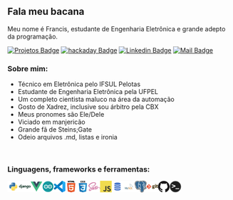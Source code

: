 ##  Fala meu bacana
Meu nome é Francis, estudante de Engenharia Eletrônica e grande adepto da programação.

[![Projetos Badge](https://img.shields.io/badge/-Projetos-important?style=flat&logo=github)](https://onihexx0ff.github.io/)
[![hackaday Badge](https://img.shields.io/badge/-Hackaday-green?style=flat&logo=hackaday)](https://hackaday.io/OniHexx0ff)
[![Linkedin Badge](https://img.shields.io/badge/-Francis-0e76a8?style=flat&labelColor=0e76a8&logo=linkedin&logoColor=white)](https://www.linkedin.com/in/francis-kaster-9a6808210/) 
[![Mail Badge](https://img.shields.io/badge/-fk-c0392b?style=flat&labelColor=c0392b&logo=gmail&logoColor=white)](mailto:franciskaster@yahoo.com)

### Sobre mim:

- Técnico em Eletrônica pelo IFSUL Pelotas
- Estudante de Engenharia Eletrônica pela UFPEL
- Um completo cientista maluco na área da automação
- Gosto de Xadrez, inclusive sou árbitro pela CBX
- Meus pronomes são Ele/Dele
- Viciado em manjericão
- Grande fã de Steins;Gate 
- Odeio arquivos .md, listas e ironia 


<br />



### Linguagens, frameworks e ferramentas:



<img align="left" alt="Python logo" width="26px" src="https://raw.githubusercontent.com/github/explore/361e2821e2dea67711cde99c9c40ed357061cf27/topics/python/python.png"/>
<img align="left" alt="Django logo" width="26px" src="https://raw.githubusercontent.com/github/explore/361e2821e2dea67711cde99c9c40ed357061cf27/topics/django/django.png"/>
<img align="left" alt="VueJs logo" width="26px" src="https://raw.githubusercontent.com/github/explore/361e2821e2dea67711cde99c9c40ed357061cf27/topics/vue/vue.png"/>

<img align="left" alt="Arduino logo" width="26px" src="https://raw.githubusercontent.com/github/explore/361e2821e2dea67711cde99c9c40ed357061cf27/topics/arduino/arduino.png"/>

<img align="left" alt="Visual Studio Code logo" width="26px" src="https://raw.githubusercontent.com/github/explore/80688e429a7d4ef2fca1e82350fe8e3517d3494d/topics/visual-studio-code/visual-studio-code.png" />

<img align="left" alt="HTML5 logo" width="26px" src="https://raw.githubusercontent.com/github/explore/80688e429a7d4ef2fca1e82350fe8e3517d3494d/topics/html/html.png" />
<img align="left" alt="CSS3 logo" width="26px" src="https://raw.githubusercontent.com/github/explore/80688e429a7d4ef2fca1e82350fe8e3517d3494d/topics/css/css.png" />
<img align="left" alt="Sass logo" width="26px" src="https://raw.githubusercontent.com/github/explore/80688e429a7d4ef2fca1e82350fe8e3517d3494d/topics/sass/sass.png" />
<img align="left" alt="JavaScript logo" width="26px" src="https://raw.githubusercontent.com/github/explore/80688e429a7d4ef2fca1e82350fe8e3517d3494d/topics/javascript/javascript.png" />

<img align="left" alt="SQL logo" width="26px" src="https://raw.githubusercontent.com/github/explore/80688e429a7d4ef2fca1e82350fe8e3517d3494d/topics/sql/sql.png" />
<img align="left" alt="MySQL logo" width="26px" src="https://raw.githubusercontent.com/github/explore/80688e429a7d4ef2fca1e82350fe8e3517d3494d/topics/mysql/mysql.png" />
<img align="left" alt="PostgreSQL logo" width="26px" src="https://raw.githubusercontent.com/github/explore/80688e429a7d4ef2fca1e82350fe8e3517d3494d/topics/postgresql/postgresql.png" />

<img align="left" alt="Git logo" width="26px" src="https://raw.githubusercontent.com/github/explore/80688e429a7d4ef2fca1e82350fe8e3517d3494d/topics/git/git.png" />
<img align="left" alt="GitHub logo" width="26px" src="https://raw.githubusercontent.com/github/explore/78df643247d429f6cc873026c0622819ad797942/topics/github/github.png" />
<img align="left" alt="Terminal logo" width="26px" src="https://raw.githubusercontent.com/github/explore/80688e429a7d4ef2fca1e82350fe8e3517d3494d/topics/terminal/terminal.png" />

<br />
<br />
